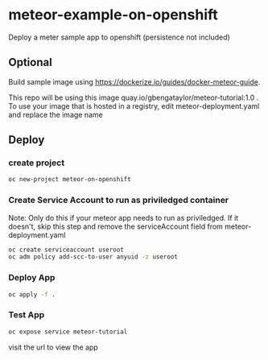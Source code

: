 # meteor-example-on-openshift
Deploy a meter sample app to openshift (persistence not included)

## Optional
Build sample image using https://dockerize.io/guides/docker-meteor-guide.

This repo will be using this image quay.io/gbengataylor/meteor-tutorial:1.0 . To use your image that is hosted in a registry, edit meteor-deployment.yaml and replace the image name

## Deploy

### create project
```sh
oc new-project meteor-on-openshift
```

### Create Service Account to run as priviledged container
Note: Only do this if your meteor app needs to run as priviledged. If it doesn't, skip this step and remove the serviceAccount field from meteor-deployment.yaml
```sh
oc create serviceaccount useroot
oc adm policy add-scc-to-user anyuid -z useroot
```

### Deploy App
```sh
oc apply -f .
```

### Test App
```sh 
oc expose service meteor-tutorial
```

visit the url to view the app
